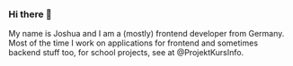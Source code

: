 ### Hi there 👋

<p> My name is Joshua and I am a (mostly) frontend developer from Germany. Most of the time I work on applications for frontend and sometimes backend stuff too, for school projects, see at @ProjektKursInfo. </p>

<!--
**Jozys/Jozys** is a ✨ _special_ ✨ repository because its `README.md` (this file) appears on your GitHub profile.

 
[![My GitHub stats](https://github-readme-stats.vercel.app/api?username=Jozys&count_private=true)](https://github.com/Jozys)
